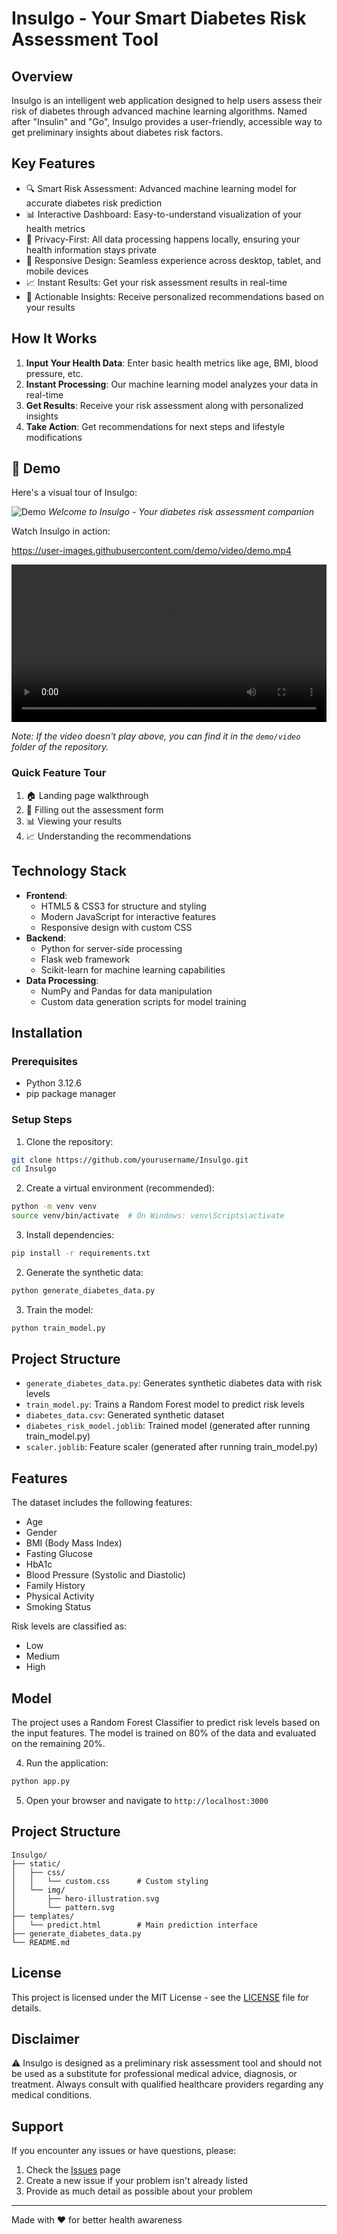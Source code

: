 # Insulgo - Your Smart Diabetes Risk Assessment Tool

## Overview
Insulgo is an intelligent web application designed to help users assess their risk of diabetes through advanced machine learning algorithms. Named after "Insulin" and "Go", Insulgo provides a user-friendly, accessible way to get preliminary insights about diabetes risk factors.

## Key Features
- 🔍 Smart Risk Assessment: Advanced machine learning model for accurate diabetes risk prediction
- 📊 Interactive Dashboard: Easy-to-understand visualization of your health metrics
- 🔐 Privacy-First: All data processing happens locally, ensuring your health information stays private
- 📱 Responsive Design: Seamless experience across desktop, tablet, and mobile devices
- 📈 Instant Results: Get your risk assessment results in real-time
- 🎯 Actionable Insights: Receive personalized recommendations based on your results

## How It Works
1. **Input Your Health Data**: Enter basic health metrics like age, BMI, blood pressure, etc.
2. **Instant Processing**: Our machine learning model analyzes your data in real-time
3. **Get Results**: Receive your risk assessment along with personalized insights
4. **Take Action**: Get recommendations for next steps and lifestyle modifications

## 🎥 Demo
Here's a visual tour of Insulgo:

![Demo](demo/gif/insulgodemo.gif)
*Welcome to Insulgo - Your diabetes risk assessment companion*

Watch Insulgo in action:

https://user-images.githubusercontent.com/demo/video/demo.mp4

<video width="100%" controls>
  <source src="demo/video/insulgodemo.mp4" type="video/mp4">
  Your browser does not support the video tag.
</video>

*Note: If the video doesn't play above, you can find it in the `demo/video` folder of the repository.*

### Quick Feature Tour
1. 🏠 Landing page walkthrough
2. 📝 Filling out the assessment form
3. 📊 Viewing your results
4. 📈 Understanding the recommendations

## Technology Stack
- **Frontend**:
  - HTML5 & CSS3 for structure and styling
  - Modern JavaScript for interactive features
  - Responsive design with custom CSS
- **Backend**:
  - Python for server-side processing
  - Flask web framework
  - Scikit-learn for machine learning capabilities
- **Data Processing**:
  - NumPy and Pandas for data manipulation
  - Custom data generation scripts for model training

## Installation

### Prerequisites
- Python 3.12.6
- pip package manager

### Setup Steps
1. Clone the repository:
```bash
git clone https://github.com/yourusername/Insulgo.git
cd Insulgo
```

2. Create a virtual environment (recommended):
```bash
python -m venv venv
source venv/bin/activate  # On Windows: venv\Scripts\activate
```

3. Install dependencies:
```bash
pip install -r requirements.txt
```


2. Generate the synthetic data:
```bash
python generate_diabetes_data.py
```

3. Train the model:
```bash
python train_model.py
```

## Project Structure

- `generate_diabetes_data.py`: Generates synthetic diabetes data with risk levels
- `train_model.py`: Trains a Random Forest model to predict risk levels
- `diabetes_data.csv`: Generated synthetic dataset
- `diabetes_risk_model.joblib`: Trained model (generated after running train_model.py)
- `scaler.joblib`: Feature scaler (generated after running train_model.py)

## Features

The dataset includes the following features:
- Age
- Gender
- BMI (Body Mass Index)
- Fasting Glucose
- HbA1c
- Blood Pressure (Systolic and Diastolic)
- Family History
- Physical Activity
- Smoking Status

Risk levels are classified as:
- Low
- Medium
- High

## Model

The project uses a Random Forest Classifier to predict risk levels based on the input features. The model is trained on 80% of the data and evaluated on the remaining 20%.

4. Run the application:
```bash
python app.py
```

5. Open your browser and navigate to `http://localhost:3000`

## Project Structure
```
Insulgo/
├── static/
│   ├── css/
│   │   └── custom.css      # Custom styling
│   └── img/
│       ├── hero-illustration.svg
│       └── pattern.svg
├── templates/
│   └── predict.html        # Main prediction interface
├── generate_diabetes_data.py
└── README.md
```

## License
This project is licensed under the MIT License - see the [LICENSE](LICENSE) file for details.

## Disclaimer
⚠️ Insulgo is designed as a preliminary risk assessment tool and should not be used as a substitute for professional medical advice, diagnosis, or treatment. Always consult with qualified healthcare providers regarding any medical conditions.

## Support
If you encounter any issues or have questions, please:
1. Check the [Issues](https://github.com/yourusername/Insulgo/issues) page
2. Create a new issue if your problem isn't already listed
3. Provide as much detail as possible about your problem

---

Made with ❤️ for better health awareness